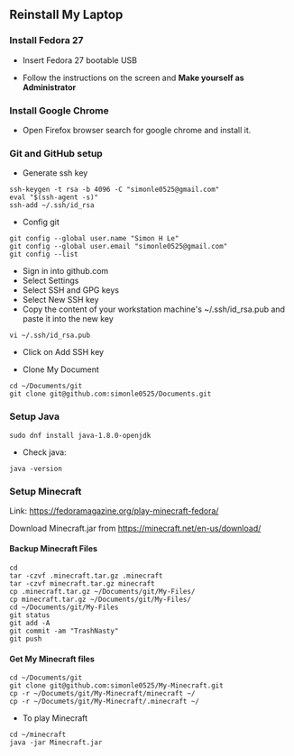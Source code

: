 ## Reinstall My Laptop

### Install Fedora 27

- Insert Fedora 27 bootable USB

- Follow the instructions on the screen and **Make yourself as Administrator**

### Install Google Chrome

- Open Firefox browser search for google chrome and install it.


### Git and GitHub setup

- Generate ssh key
```
ssh-keygen -t rsa -b 4096 -C "simonle0525@gmail.com"
eval "$(ssh-agent -s)"
ssh-add ~/.ssh/id_rsa
```

- Config git
```
git config --global user.name "Simon H Le"
git config --global user.email "simonle0525@gmail.com"
git config --list
```

- Sign in into github.com
- Select Settings
- Select SSH and GPG keys
- Select New SSH key
- Copy the content of your workstation machine's ~/.ssh/id_rsa.pub and paste it into the new key
```
vi ~/.ssh/id_rsa.pub
```
- Click on Add SSH key

- Clone My Document

```
cd ~/Documents/git
git clone git@github.com:simonle0525/Documents.git
```

### Setup Java

```
sudo dnf install java-1.8.0-openjdk
```
- Check java:
```
java -version
```
### Setup Minecraft
Link: https://fedoramagazine.org/play-minecraft-fedora/

Download Minecraft.jar from https://minecraft.net/en-us/download/

#### Backup Minecraft Files
```
cd
tar -czvf .minecraft.tar.gz .minecraft
tar -czvf minecraft.tar.gz minecraft
cp .minecraft.tar.gz ~/Documents/git/My-Files/
cp minecraft.tar.gz ~/Documents/git/My-Files/
cd ~/Documents/git/My-Files
git status
git add -A
git commit -am "TrashNasty"
git push
```
#### Get My Minecraft files
```
cd ~/Documents/git
git clone git@github.com:simonle0525/My-Minecraft.git
cp -r ~/Documets/git/My-Minecraft/minecraft ~/
cp -r ~/Documets/git/My-Minecraft/.minecraft ~/
```
- To play Minecraft
```
cd ~/minecraft
java -jar Minecraft.jar
```
